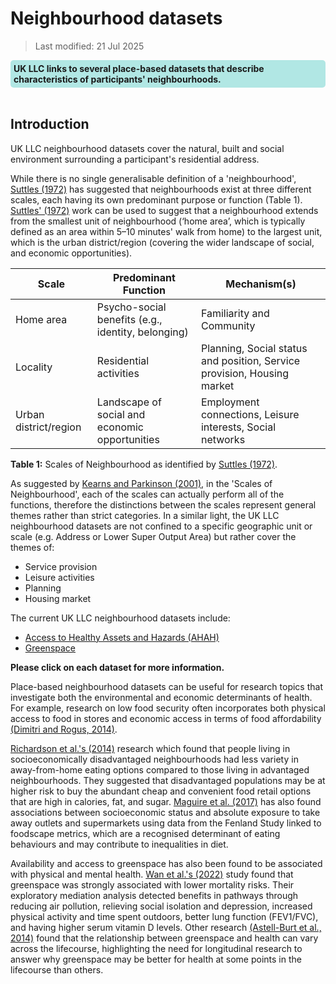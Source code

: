 # Neighbourhood datasets

> Last modified: 21 Jul 2025

<div style="background-color: rgba(0, 178, 169, 0.3); padding: 5px; border-radius: 5px;"><strong>UK LLC links to several place-based datasets that describe characteristics of participants' neighbourhoods.</strong></div>  
<br>

## Introduction 

UK LLC neighbourhood datasets cover the natural, built and social environment surrounding a participant's residential address.

While there is no single generalisable definition of a 'neighbourhood', [Suttles (1972)](https://doi.org/10.1126/science.178.4060.494) has suggested that neighbourhoods exist at three
different scales, each having its own predominant purpose or function (Table 1). [Suttles' (1972)](https://doi.org/10.1126/science.178.4060.494) work can be used to suggest that a neighbourhood extends from 
the smallest unit of neighbourhood (‘home area’, which is typically defined as an area within 5–10 minutes' walk from home) to the largest unit, which is the urban district/region (covering the wider landscape of social, and economic opportunities).

| Scale                 | Predominant Function                        | Mechanism(s)                                  |
|----------------------|---------------------------------------------|-----------------------------------------------|
| Home area            | Psycho-social benefits (e.g., identity, belonging) | Familiarity and Community                                   |
| Locality             | Residential activities                      | Planning, Social status and position, Service provision, Housing market |
| Urban district/region| Landscape of social and economic opportunities | Employment connections, Leisure interests, Social networks |

**Table 1:** Scales of Neighbourhood as identified by [Suttles (1972)](https://doi.org/10.1126/science.178.4060.494).

As suggested by [Kearns and Parkinson (2001)](https://doi.org/10.1080/00420980120087063), in the 'Scales of Neighbourhood', each of the scales can actually perform all of the functions, therefore the distinctions between the scales represent general themes rather than strict categories. In a similar light, the UK LLC neighbourhood datasets are not confined to a specific geographic unit or scale (e.g. Address or Lower Super Output Area) but rather cover the themes of:
- Service provision
- Leisure activities
- Planning
- Housing market


The current UK LLC neighbourhood datasets include:
- [Access to Healthy Assets and Hazards (AHAH)](../neighbourhood_datasets/AHAH/Understanding_AHAH.md)
- [Greenspace](../neighbourhood_datasets/greenspace/Understanding_greenspace.md)

**Please click on each dataset for more information.**


Place-based neighbourhood datasets can be useful for research topics that investigate both the environmental and economic determinants of health. For example, research on low food security often incorporates both physical access to food in stores and economic access in terms of food affordability 
[(Dimitri and Rogus, 2014)](https://bris.idm.oclc.org/login?url=https://www.proquest.com/scholarly-journals/food-choices-security-policy/docview/1522799677/se-2?accountid=9730).

[Richardson et al.'s (2014)](https://www.sciencedirect.com/science/article/pii/S1353829214001282?casa_token=n_0fSy52_0AAAAAA:kQieI47Wm2irlOk_eYgBhIk_DNLtXP1Zyo6wan2PSES6e7LvmVuWt-uxTiKwKG_gJpFdaTpg) research which found that people living in socioeconomically disadvantaged neighbourhoods had less variety in away-from-home eating options compared to those living in advantaged neighbourhoods. They suggested that disadvantaged populations may be at higher risk to buy the abundant cheap and convenient food retail options that are high in calories, fat, and sugar. [Maguire et al. (2017)](https://link.springer.com/content/pdf/10.1186/s12942-017-0106-8.pdf) has also found associations between socioeconomic status and absolute exposure to take away outlets and supermarkets using data from the Fenland Study linked to foodscape metrics, which are a recognised determinant of eating behaviours and may contribute to inequalities in diet.

Availability and access to greenspace has also been found to be associated with physical and mental health. [Wan et al.'s (2022)](https://www.sciencedirect.com/science/article/pii/S2352827322001732) study found that greenspace was strongly associated with lower mortality risks. Their exploratory mediation analysis detected benefits in pathways through reducing air pollution, relieving social isolation and depression, increased physical activity and time spent outdoors, better lung function (FEV1/FVC), and having higher serum vitamin D levels. Other research [(Astell-Burt et al., 2014)](https://jech.bmj.com/content/jech/68/6/578.full.pdf?casa_token=adjyBaafAG4AAAAA:xsTnH3prgzj6H376VbYVYr0FaUasIL0dMzArfoSBJSTzOLagv4XWIUvbUJq49IPXJuShTFZD2A) found that the relationship between greenspace and health can vary across the lifecourse, highlighting the need for longitudinal research to answer why greenspace may be better for health at some points in the lifecourse than others.




